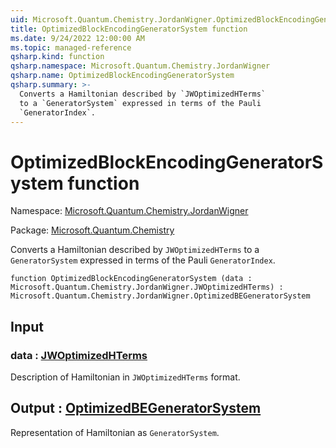 ```yaml
---
uid: Microsoft.Quantum.Chemistry.JordanWigner.OptimizedBlockEncodingGeneratorSystem
title: OptimizedBlockEncodingGeneratorSystem function
ms.date: 9/24/2022 12:00:00 AM
ms.topic: managed-reference
qsharp.kind: function
qsharp.namespace: Microsoft.Quantum.Chemistry.JordanWigner
qsharp.name: OptimizedBlockEncodingGeneratorSystem
qsharp.summary: >-
  Converts a Hamiltonian described by `JWOptimizedHTerms`
  to a `GeneratorSystem` expressed in terms of the Pauli
  `GeneratorIndex`.
---
```


# OptimizedBlockEncodingGeneratorSystem function

Namespace: [Microsoft.Quantum.Chemistry.JordanWigner](xref:Microsoft.Quantum.Chemistry.JordanWigner)

Package: [Microsoft.Quantum.Chemistry](https://nuget.org/packages/Microsoft.Quantum.Chemistry)


Converts a Hamiltonian described by `JWOptimizedHTerms`to a `GeneratorSystem` expressed in terms of the Pauli`GeneratorIndex`.

```qsharp
function OptimizedBlockEncodingGeneratorSystem (data : Microsoft.Quantum.Chemistry.JordanWigner.JWOptimizedHTerms) : Microsoft.Quantum.Chemistry.JordanWigner.OptimizedBEGeneratorSystem
```


## Input

### data : [JWOptimizedHTerms](xref:Microsoft.Quantum.Chemistry.JordanWigner.JWOptimizedHTerms)

Description of Hamiltonian in `JWOptimizedHTerms` format.



## Output : [OptimizedBEGeneratorSystem](xref:Microsoft.Quantum.Chemistry.JordanWigner.OptimizedBEGeneratorSystem)

Representation of Hamiltonian as `GeneratorSystem`.